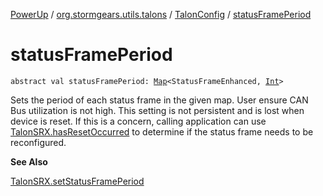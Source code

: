 [PowerUp](../../index.md) / [org.stormgears.utils.talons](../index.md) / [TalonConfig](index.md) / [statusFramePeriod](./status-frame-period.md)

# statusFramePeriod

`abstract val statusFramePeriod: `[`Map`](https://kotlinlang.org/api/latest/jvm/stdlib/kotlin.collections/-map/index.html)`<StatusFrameEnhanced, `[`Int`](https://kotlinlang.org/api/latest/jvm/stdlib/kotlin/-int/index.html)`>`

Sets the period of each status frame in the given map. User ensure CAN Bus utilization is not high. This setting
is not persistent and is lost when device is reset. If this is a concern, calling application can use
[TalonSRX.hasResetOccurred](#) to determine if the status frame needs to be reconfigured.

**See Also**

[TalonSRX.setStatusFramePeriod](#)

